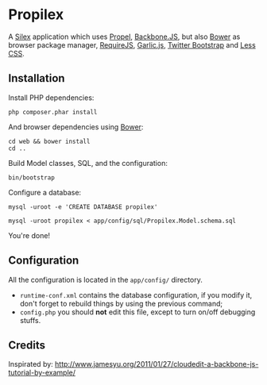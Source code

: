 Propilex
========

A [Silex](http://silex.sensiolabs.org) application which uses
[Propel](http://propelorm.org), [Backbone.JS](http://backbonejs.org/), but also
[Bower](http://twitter.github.com/bower/) as browser package manager,
[RequireJS](http://requirejs.org/), [Garlic.js](garlicjs.org), [Twitter
Bootstrap](http://twitter.github.com/bootstrap/) and [Less CSS](http://lesscss.org/).


Installation
------------

Install PHP dependencies:

    php composer.phar install


And browser dependencies using [Bower](http://twitter.github.com/bower/):

    cd web && bower install
    cd ..


Build Model classes, SQL, and the configuration:

    bin/bootstrap


Configure a database:

    mysql -uroot -e 'CREATE DATABASE propilex'

    mysql -uroot propilex < app/config/sql/Propilex.Model.schema.sql


You're done!


Configuration
-------------

All the configuration is located in the `app/config/` directory.

* `runtime-conf.xml` contains the database configuration, if you modify it, don't forget to rebuild things by using the previous command;
* `config.php` you should **not** edit this file, except to turn on/off debugging stuffs.


Credits
-------

Inspirated by: http://www.jamesyu.org/2011/01/27/cloudedit-a-backbone-js-tutorial-by-example/
